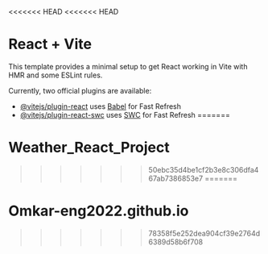 <<<<<<< HEAD
<<<<<<< HEAD
# React + Vite

This template provides a minimal setup to get React working in Vite with HMR and some ESLint rules.

Currently, two official plugins are available:

- [@vitejs/plugin-react](https://github.com/vitejs/vite-plugin-react/blob/main/packages/plugin-react/README.md) uses [Babel](https://babeljs.io/) for Fast Refresh
- [@vitejs/plugin-react-swc](https://github.com/vitejs/vite-plugin-react-swc) uses [SWC](https://swc.rs/) for Fast Refresh
=======
# Weather_React_Project
>>>>>>> 50ebc35d4be1cf2b3e8c306dfa467ab7386853e7
=======
# Omkar-eng2022.github.io
>>>>>>> 78358f5e252dea904cf39e2764d6389d58b6f708

